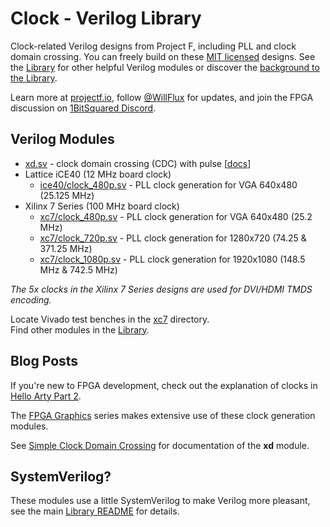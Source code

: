 # Clock - Verilog Library

Clock-related Verilog designs from Project F, including PLL and clock domain crossing. You can freely build on these [MIT licensed](../../LICENSE) designs. See the [Library](../) for other helpful Verilog modules or discover the [background to the Library](https://projectf.io/posts/verilog-library-announcement/).

Learn more at [projectf.io](https://projectf.io/), follow [@WillFlux](https://twitter.com/WillFlux) for updates, and join the FPGA discussion on [1BitSquared Discord](https://1bitsquared.com/pages/chat).

## Verilog Modules

* [xd.sv](xd.sv) - clock domain crossing (CDC) with pulse [[docs](https://projectf.io//posts/lib-clock-xd/)]
* Lattice iCE40 (12 MHz board clock)
  * [ice40/clock_480p.sv](ice40/clock_480p.sv) - PLL clock generation for VGA 640x480 (25.125 MHz)
* Xilinx 7 Series (100 MHz board clock)
  * [xc7/clock_480p.sv](xc7/clock_480p.sv) - PLL clock generation for VGA 640x480 (25.2 MHz)
  * [xc7/clock_720p.sv](xc7/clock_720p.sv) - PLL clock generation for 1280x720 (74.25 & 371.25 MHz)
  * [xc7/clock_1080p.sv](xc7/clock_1080p.sv) - PLL clock generation for 1920x1080 (148.5 MHz & 742.5 MHz)

_The 5x clocks in the Xilinx 7 Series designs are used for DVI/HDMI TMDS encoding._

Locate Vivado test benches in the [xc7](xc7) directory.  
Find other modules in the [Library](../).

## Blog Posts

If you're new to FPGA development, check out the explanation of clocks in [Hello Arty Part 2](https://projectf.io/posts/hello-arty-2/).

The [FPGA Graphics](https://projectf.io/posts/fpga-graphics/) series makes extensive use of these clock generation modules.

See [Simple Clock Domain Crossing](https://projectf.io/posts/simple-fpga-cdc) for documentation of the **xd** module.

## SystemVerilog?

These modules use a little SystemVerilog to make Verilog more pleasant, see the main [Library README](../README.md#systemverilog) for details.
